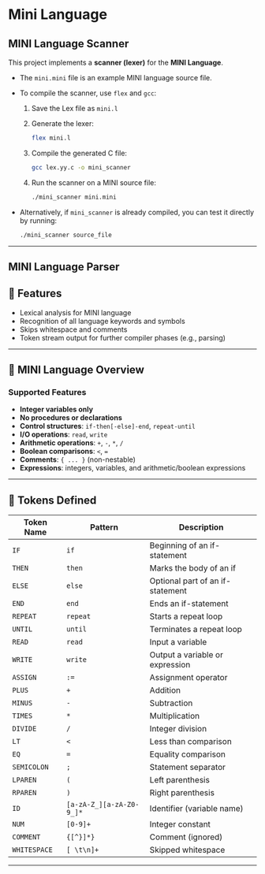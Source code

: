 # Mini Language

## MINI Language Scanner

This project implements a **scanner (lexer)** for the **MINI Language**.

- The `mini.mini` file is an example MINI language source file.
- To compile the scanner, use `flex` and `gcc`:

  1. Save the Lex file as `mini.l`
  2. Generate the lexer:

     ```bash
     flex mini.l
     ```

  3. Compile the generated C file:

     ```bash
     gcc lex.yy.c -o mini_scanner
     ```

  4. Run the scanner on a MINI source file:

     ```bash
     ./mini_scanner mini.mini
     ```

- Alternatively, if `mini_scanner` is already compiled, you can test it directly by running:

  ```bash
  ./mini_scanner source_file
  ```

---

## MINI Language Parser

## 🚀 Features

- Lexical analysis for MINI language
- Recognition of all language keywords and symbols
- Skips whitespace and comments
- Token stream output for further compiler phases (e.g., parsing)

---

## 📜 MINI Language Overview

### Supported Features

- **Integer variables only**
- **No procedures or declarations**
- **Control structures**: `if-then[-else]-end`, `repeat-until`
- **I/O operations**: `read`, `write`
- **Arithmetic operations**: `+`, `-`, `*`, `/`
- **Boolean comparisons**: `<`, `=`
- **Comments**: `{ ... }` (non-nestable)
- **Expressions**: integers, variables, and arithmetic/boolean expressions

---

## 🧠 Tokens Defined

| Token Name | Pattern | Description |
|------------|---------|-------------|
| `IF`       | `if`       | Beginning of an if-statement |
| `THEN`     | `then`     | Marks the body of an if |
| `ELSE`     | `else`     | Optional part of an if-statement |
| `END`      | `end`      | Ends an if-statement |
| `REPEAT`   | `repeat`   | Starts a repeat loop |
| `UNTIL`    | `until`    | Terminates a repeat loop |
| `READ`     | `read`     | Input a variable |
| `WRITE`    | `write`    | Output a variable or expression |
| `ASSIGN`   | `:=`       | Assignment operator |
| `PLUS`     | `+`        | Addition |
| `MINUS`    | `-`        | Subtraction |
| `TIMES`    | `*`        | Multiplication |
| `DIVIDE`   | `/`        | Integer division |
| `LT`       | `<`        | Less than comparison |
| `EQ`       | `=`        | Equality comparison |
| `SEMICOLON`| `;`        | Statement separator |
| `LPAREN`   | `(`        | Left parenthesis |
| `RPAREN`   | `)`        | Right parenthesis |
| `ID`       | `[a-zA-Z_][a-zA-Z0-9_]*` | Identifier (variable name) |
| `NUM`      | `[0-9]+`    | Integer constant |
| `COMMENT`  | `{[^}]*}`  | Comment (ignored) |
| `WHITESPACE` | `[ \t\n]+` | Skipped whitespace |

---

